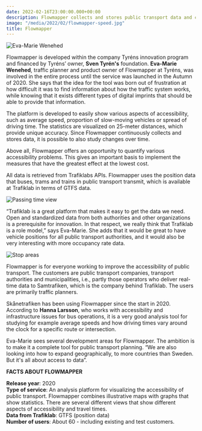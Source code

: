 ```yaml
---
date: 2022-02-16T23:00:00.000+00:00
description: Flowmapper collects and stores public transport data and can thus show what the accessibility of public transport looks like. Through this analysis platform, it is possible to streamline public transport, shorten travel time and reduce carbon  dioxide emissions.
image: "/media/2022/02/flowmapper-speed.jpg"
title: Flowmapper
---
```


<div class="right vh30">

![Eva-Marie Wenehed](/media/2022/02/flowmapper-evamarie.jpg "Eva-Marie Wenehed")

</div>

Flowmapper is developed within the company Tyréns innovation program and financed by Tyréns’ owner, **Sven Tyrén's**
foundation. **Eva-Marie Wenehed**, traffic planner and product owner of Flowmapper at Tyréns, was involved in the entire
process until the service was launched in the Autumn of 2020. She says that the idea for the tool was born out of
frustration at how difficult it was to find information about how the traffic system works, while knowing that it exists
different types of digital imprints that should be able to provide that information.

The platform is developed to easily show various aspects of accessibility, such as average speed, proportion of
slow-moving vehicles or spread of driving time. The statistics are visualized on 25-meter distances, which provide
unique accuracy. Since Flowmapper continuously collects and stores data, it is possible to also study changes over time.

Above all, Flowmapper offers an opportunity to quantify various accessibility problems. This gives an important basis to
implement the measures that have the greatest effect at the lowest cost.

All data is retrieved from Trafiklabs APIs. Flowmapper uses the position data that buses, trams and trains in public
transport transmit, which is available at Trafiklab in terms of GTFS data.

![Passing time view](/media/2022/03/flowmapper-passagetid.jpg)

“Trafiklab is a great platform that makes it easy to get the data we need. Open and standardized data from both
authorities and other organizations is a prerequisite for innovation. In that respect, we really think that Trafiklab is
a role model,” says Eva-Marie. She adds that it would be great to have vehicle positions for all public transport
authorities, and it would also be very interesting with more occupancy rate data.

![Stop areas](/media/2022/03/flowmapper-stops.jpg)

Flowmapper is for everyone working to improve the accessibility of public transport. The customers are public transport
companies, transport authorities and municipalities, i.e., partly those operators who deliver real-time data to
Samtrafiken, which is the company behind Trafiklab. The users are primarily traffic planners.

Skånetrafiken has been using Flowmapper since the start in 2020. According to **Hanna Larsson**, who works with
accessibility and infrastructure issues for bus operations, it is a very good analysis tool for studying for example
average speeds and how driving times vary around the clock for a specific route or intersection.

Eva-Marie sees several development areas for Flowmapper. The ambition is to make it a complete tool for public transport
planning. “We are also looking into how to expand geographically, to more countries than Sweden. But it's all about
access to data”.

**FACTS ABOUT FLOWMAPPER**

**Release year**: 2020  
**Type of service**: An analysis platform for visualizing the accessibility of public transport. Flowmapper combines
illustrative maps with graphs that show statistics. There are several different views that show different aspects of
accessibility and travel times.  
**Data from Trafiklab**: GTFS (position data)  
**Number of users**: About 60 - including existing and test customers.
